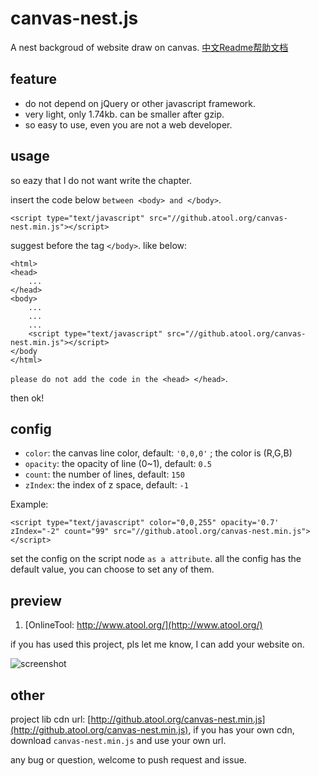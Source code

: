# canvas-nest.js
A nest backgroud of website draw on canvas. [中文Readme帮助文档](https://github.com/hustcc/canvas-nest.js/blob/master/README-zh.md)

## feature

 - do not depend on jQuery or other javascript framework.
 - very light, only 1.74kb. can be smaller after gzip.
 - so easy to use, even you are not a web developer.

## usage

so eazy that I do not want write the chapter.

insert the code below `between <body> and </body>`.

	<script type="text/javascript" src="//github.atool.org/canvas-nest.min.js"></script>

suggest before the tag `</body>`. like below:

	<html>
	<head>
		...
	</head>
	<body>
		...
		...
		...
    	<script type="text/javascript" src="//github.atool.org/canvas-nest.min.js"></script>
	</body
	</html>


`please do not add the code in the <head> </head>`.

then ok!

## config

 - `color`: the canvas line color, default: `'0,0,0'` ; the color is (R,G,B)
 - `opacity`: the opacity of line (0~1), default: `0.5`
 - `count`: the number of lines, default: `150`
 - `zIndex`: the index of z space, default: `-1`

Example:

	<script type="text/javascript" color="0,0,255" opacity='0.7' zIndex="-2" count="99" src="//github.atool.org/canvas-nest.min.js"></script>

set the config on the script node `as a attribute`. all the config has the default value, you can choose to set any of them.

## preview

1. [OnlineTool: http://www.atool.org/](http://www.atool.org/)

if you has used this project, pls let me know, I can add your website on.

![screenshot](https://raw.githubusercontent.com/hustcc/canvas-nest.js/master/screenshot.png)

## other

project lib cdn url: [http://github.atool.org/canvas-nest.min.js](http://github.atool.org/canvas-nest.min.js), if you has your own cdn, download `canvas-nest.min.js` and use your own url.

any bug or question, welcome to push request and issue.
